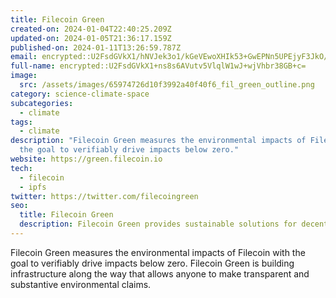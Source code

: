 ```yaml
---
title: Filecoin Green
created-on: 2024-01-04T22:40:25.209Z
updated-on: 2024-01-05T21:36:17.159Z
published-on: 2024-01-11T13:26:59.787Z
email: encrypted::U2FsdGVkX1/hNVJek3o1/kGeVEwoXHIk53+GwEPNn5UPEjyF3JkO/wkAy2nMK24Q
full-name: encrypted::U2FsdGVkX1+ns8s6AVutv5VlqlW1wJ+wjVhbr38GB+c=
image:
  src: /assets/images/65974726d10f3992a40f40f6_fil_green_outline.png
category: science-climate-space
subcategories:
  - climate
tags:
  - climate
description: "Filecoin Green measures the environmental impacts of Filecoin with
  the goal to verifiably drive impacts below zero."
website: https://green.filecoin.io
tech:
  - filecoin
  - ipfs
twitter: https://twitter.com/filecoingreen
seo:
  title: Filecoin Green
  description: Filecoin Green provides sustainable solutions for decentralized storage.
---
```


Filecoin Green measures the environmental impacts of Filecoin with the goal to verifiably drive impacts below zero. Filecoin Green is building infrastructure along the way that allows anyone to make transparent and substantive environmental claims.
